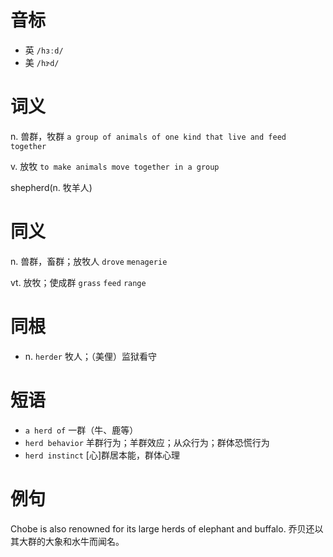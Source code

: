 # 音标

- 英 `/hɜːd/`
- 美 `/hɝd/`

# 词义

n. 兽群，牧群
`a group of animals of one kind that live and feed together`

v. 放牧
`to make animals move together in a group`



shepherd(n. 牧羊人)

# 同义

n. 兽群，畜群；放牧人
`drove` `menagerie`

vt. 放牧；使成群
`grass` `feed` `range`

# 同根

- n. `herder` 牧人；（美俚）监狱看守

# 短语

- `a herd of` 一群（牛、鹿等）
- `herd behavior` 羊群行为；羊群效应；从众行为；群体恐慌行为
- `herd instinct` [心]群居本能，群体心理

# 例句

Chobe is also renowned for its large herds of elephant and buffalo.
乔贝还以其大群的大象和水牛而闻名。


